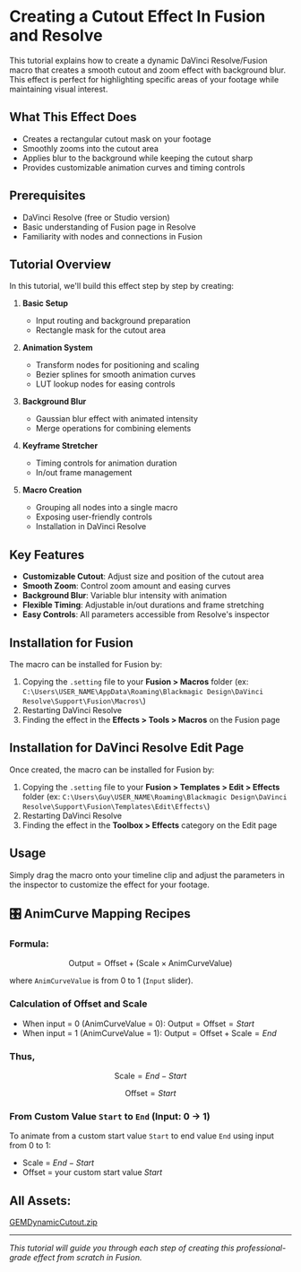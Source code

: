 # Creating a Cutout Effect In Fusion and Resolve

This tutorial explains how to create a dynamic DaVinci Resolve/Fusion macro that creates a smooth cutout and zoom effect with background blur. This effect is perfect for highlighting specific areas of your footage while maintaining visual interest.

## What This Effect Does

- Creates a rectangular cutout mask on your footage
- Smoothly zooms into the cutout area
- Applies blur to the background while keeping the cutout sharp
- Provides customizable animation curves and timing controls

## Prerequisites

- DaVinci Resolve (free or Studio version)
- Basic understanding of Fusion page in Resolve
- Familiarity with nodes and connections in Fusion

## Tutorial Overview

In this tutorial, we'll build this effect step by step by creating:

1. **Basic Setup**
   - Input routing and background preparation
   - Rectangle mask for the cutout area

2. **Animation System**
   - Transform nodes for positioning and scaling
   - Bezier splines for smooth animation curves
   - LUT lookup nodes for easing controls

3. **Background Blur**
   - Gaussian blur effect with animated intensity
   - Merge operations for combining elements

4. **Keyframe Stretcher**
   - Timing controls for animation duration
   - In/out frame management

5. **Macro Creation**
   - Grouping all nodes into a single macro
   - Exposing user-friendly controls
   - Installation in DaVinci Resolve

## Key Features

- **Customizable Cutout**: Adjust size and position of the cutout area
- **Smooth Zoom**: Control zoom amount and easing curves
- **Background Blur**: Variable blur intensity with animation
- **Flexible Timing**: Adjustable in/out durations and frame stretching
- **Easy Controls**: All parameters accessible from Resolve's inspector

## Installation for Fusion

The macro can be installed for Fusion by:
1. Copying the `.setting` file to your **Fusion > Macros** folder (ex: `C:\Users\USER_NAME\AppData\Roaming\Blackmagic Design\DaVinci Resolve\Support\Fusion\Macros\`)
2. Restarting DaVinci Resolve
3. Finding the effect in the **Effects > Tools > Macros** on the Fusion page

## Installation for DaVinci Resolve Edit Page

Once created, the macro can be installed for Fusion by:
1. Copying the `.setting` file to your **Fusion > Templates > Edit > Effects** folder (ex: `C:\Users\Guy\USER_NAME\Roaming\Blackmagic Design\DaVinci Resolve\Support\Fusion\Templates\Edit\Effects\`)
2. Restarting DaVinci Resolve
3. Finding the effect in the **Toolbox > Effects** category on the Edit page

## Usage

Simply drag the macro onto your timeline clip and adjust the parameters in the inspector to customize the effect for your footage.

## 🎛️ AnimCurve Mapping Recipes

### Formula:

$$
\text{Output} = \text{Offset} + (\text{Scale} \times \text{AnimCurveValue})
$$

where `AnimCurveValue` is from 0 to 1 (`Input` slider).

### Calculation of Offset and Scale

- When input = 0 (AnimCurveValue = 0): $\text{Output} = \text{Offset} = Start$
- When input = 1 (AnimCurveValue = 1): $\text{Output} = \text{Offset} + \text{Scale} = End$

### Thus,

$$
\text{Scale} = End - Start
$$

$$
\text{Offset} = Start
$$

### From Custom Value `Start` to `End` (Input: 0 → 1)
To animate from a custom start value `Start` to end value `End` using input from 0 to 1:
- Scale = $End - Start$
- Offset = your custom start value $Start$

## All Assets:
[GEMDynamicCutout.zip](https://github.com/GuyMicciche/Tutorial-Assets/blob/main/Creating%20a%20Cutout%20Effect%20In%20Fusion%20and%20Resolve/Assets/GEMDynamicCutout.zip)

---

*This tutorial will guide you through each step of creating this professional-grade effect from scratch in Fusion.*
